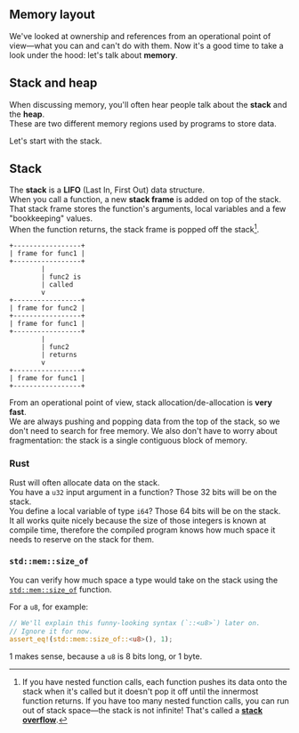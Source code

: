 ## Memory layout

We've looked at ownership and references from an operational point of view—what you can and can't do with them.
Now it's a good time to take a look under the hood: let's talk about **memory**.

## Stack and heap

When discussing memory, you'll often hear people talk about the **stack** and the **heap**.\
These are two different memory regions used by programs to store data.

Let's start with the stack.

## Stack

The **stack** is a **LIFO** (Last In, First Out) data structure.\
When you call a function, a new **stack frame** is added on top of the stack. That stack frame stores
the function's arguments, local variables and a few "bookkeeping" values.\
When the function returns, the stack frame is popped off the stack[^stack-overflow].

```text
+-----------------+
| frame for func1 |
+-----------------+
        |
        | func2 is 
        | called
        v
+-----------------+
| frame for func2 |
+-----------------+
| frame for func1 |
+-----------------+
        |
        | func2  
        | returns
        v
+-----------------+
| frame for func1 |
+-----------------+
```

From an operational point of view, stack allocation/de-allocation is **very fast**.\
We are always pushing and popping data from the top of the stack, so we don't need to search for free memory.
We also don't have to worry about fragmentation: the stack is a single contiguous block of memory.

### Rust

Rust will often allocate data on the stack.\
You have a `u32` input argument in a function? Those 32 bits will be on the stack.\
You define a local variable of type `i64`? Those 64 bits will be on the stack.\
It all works quite nicely because the size of those integers is known at compile time, therefore
the compiled program knows how much space it needs to reserve on the stack for them.

### `std::mem::size_of`

You can verify how much space a type would take on the stack
using the [`std::mem::size_of`](https://doc.rust-lang.org/std/mem/fn.size_of.html) function.

For a `u8`, for example:

```rust
// We'll explain this funny-looking syntax (`::<u8>`) later on.
// Ignore it for now.
assert_eq!(std::mem::size_of::<u8>(), 1);
```

1 makes sense, because a `u8` is 8 bits long, or 1 byte.

[^stack-overflow]: If you have nested function calls, each function pushes its data onto the stack when it's called but
it doesn't pop it off until the innermost function returns.
If you have too many nested function calls, you can run out of stack space—the stack is not infinite!
That's called a [**stack overflow**](https://en.wikipedia.org/wiki/Stack_overflow).
